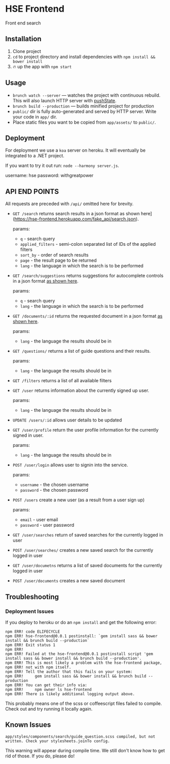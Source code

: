 # HSE Frontend
Front end search

## Installation

1. Clone project
2. `cd` to project directory and install dependencies with `npm install && bower install`
3. :fire: up the app with `npm start`

## Usage

- `brunch watch --server` — watches the project with continuous rebuild. This will also launch HTTP server with [pushState](https://developer.mozilla.org/en-US/docs/Web/Guide/API/DOM/Manipulating_the_browser_history).
- `brunch build --production` — builds minified project for production
- `public/` dir is fully auto-generated and served by HTTP server.  Write your code in `app/` dir.
- Place static files you want to be copied from `app/assets/` to `public/`.

## Deployment

For deployment we use a `koa` server on heroku. It will eventually be integrated to a .NET project.

If you want to try it out run: `node --harmony server.js`.

username: hse
password: withgreatpower

## API END POINTS

All requests are preceded with `/api/` omitted here for brevity.

* `GET /search`
  returns search results in a json format as shown here](https://hse-frontend.herokuapp.com/fake_api/search.json).

  params:
  * `q` - search query
  * `applied_filters` - semi-colon separated list of IDs of the applied filters
  * `sort_by` - order of search results
  * `page` - the result page to be returned
  * `lang` - the language in which the search is to be performed


* `GET /search/suggestions`
  returns suggestions for autocomplete controls in a json format [as shown here](https://hse-frontend.herokuapp.com/fake_api/search/suggestions.json).

  params:
  * `q` - search query
  * `lang` - the language in which the search is to be performed


* `GET /documents/:id`
  returns the requested document in a json format [as shown here](https://hse-frontend.herokuapp.com/fake_api/documents/0df62f0040ffd8ecd725c9a602056034.json).

  params:
  * `lang` - the language the results should be in


* `GET /questions/`
  returns a list of guide questions and their results.

  params:
  * `lang` - the language the results should be in


* `GET /filters`
  returns a list of all available filters

* `GET /user`
  returns information about the currently signed up user.

  params:
  * `lang` - the language the results should be in


* `UPDATE /users/:id`
  allows user details to be updated

* `GET /user/profile`
  return the user profile information for the currently signed in user.

  params:
  * `lang` - the language the results should be in


* `POST /user/login`
  allows user to signin into the service.

  params:
  * `username` - the chosen username
  * `password` - the chosen password


* `POST /users`
  create a new user (as a result from a user sign up)

  params:
  * `email` - user email
  * `password` - user password


* `GET /user/searches`
  return of saved searches for the currently logged in user

* `POST /user/searches/`
  creates a new saved search for the currently logged in user

* `GET /user/documetns`
  returns a list of saved documents for the currently logged in user

* `POST /user/documents`
  creates a new saved document


## Troubleshooting

### Deployment Issues

If you deploy to heroku or do an `npm install` and get the following error:

```
npm ERR! code ELIFECYCLE
npm ERR! hse-frontend@0.0.1 postinstall: `gem install sass && bower install && brunch build --production`
npm ERR! Exit status 1
npm ERR!
npm ERR! Failed at the hse-frontend@0.0.1 postinstall script 'gem install sass && bower install && brunch build --production'.
npm ERR! This is most likely a problem with the hse-frontend package,
npm ERR! not with npm itself.
npm ERR! Tell the author that this fails on your system:
npm ERR!     gem install sass && bower install && brunch build --production
npm ERR! You can get their info via:
npm ERR!     npm owner ls hse-frontend
npm ERR! There is likely additional logging output above.
```

This probably means one of the scss or coffeescript files failed to compile. Check out and try running it locally again.

## Known Issues

`app/styles/components/search/guide_question.scss compiled, but not written. Check your stylesheets.joinTo config.`

This warning will appear during compile time. We still don't know how to get rid of those. If you do, please do!
